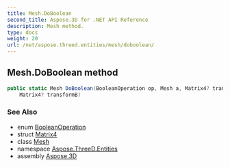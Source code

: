 ```yaml
---
title: Mesh.DoBoolean
second_title: Aspose.3D for .NET API Reference
description: Mesh method. 
type: docs
weight: 20
url: /net/aspose.threed.entities/mesh/doboolean/
---
```

## Mesh.DoBoolean method

```csharp
public static Mesh DoBoolean(BooleanOperation op, Mesh a, Matrix4? transformA, Mesh b, 
    Matrix4? transformB)
```

### See Also

* enum [BooleanOperation](../../booleanoperation/)
* struct [Matrix4](../../../aspose.threed.utilities/matrix4/)
* class [Mesh](../)
* namespace [Aspose.ThreeD.Entities](../../mesh/)
* assembly [Aspose.3D](../../../)


